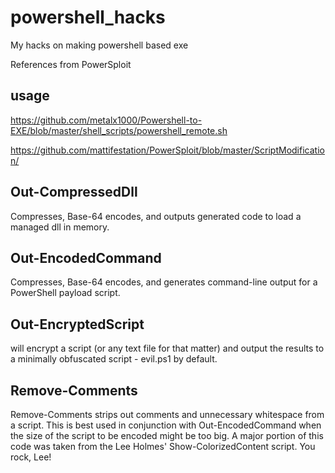 # powershell_hacks
My hacks on making powershell based exe

References from PowerSploit

## usage

https://github.com/metalx1000/Powershell-to-EXE/blob/master/shell_scripts/powershell_remote.sh

https://github.com/mattifestation/PowerSploit/blob/master/ScriptModification/

## Out-CompressedDll

Compresses, Base-64 encodes, and outputs generated code to load a managed dll in memory.

## Out-EncodedCommand

Compresses, Base-64 encodes, and generates command-line output for a PowerShell payload script.

## Out-EncryptedScript

will encrypt a script (or any text file for that
matter) and output the results to a minimally obfuscated script -
evil.ps1 by default.

## Remove-Comments

Remove-Comments strips out comments and unnecessary whitespace from a script. This is best used in conjunction with Out-EncodedCommand when the size of the script to be encoded might be too big. A major portion of this code was taken from the Lee Holmes' Show-ColorizedContent script. You rock, Lee!

